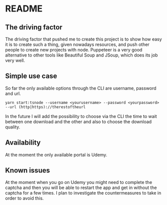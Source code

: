 
# README

## The driving factor

The driving factor that pushed me to create this project is to show how easy it is to create such a thing, given nowadays resources, and push other people to create new projects with node.
Puppeteer is a very good alternative to other tools like Beautiful Soup and JSoup, which does its job very well.


## Simple use case

So far the only available options through the CLI are username, password and url.

```yarn start:tsnode --username <yourusername> --password <yourpassword> --url (http|https)://therestoftheurl```


In the future I will add the possibility to choose via the CLI the time to wait between one download and the other and also to choose the download quality.


## Availability

At the moment the only available portal is Udemy.

## Known issues

At the moment when you go on Udemy you might need to complete the captcha and then you will be able to restart the app and get in without the captcha for a few times.
I plan to investigate the countermeasures to take in order to avoid this.





